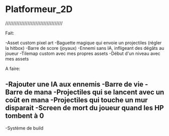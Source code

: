 # Platformeur_2D


////////////////////////////////////

Fait:

-Asset custom pixel art 
-Baguette magique qui envoie un projectiles (régler la hitbox)
-Barre de score (joyaux)
-Ennemi sans IA, infligeant des dégâts au joueur
-Tilemap custom avec mes propres assets 
-Début d'un niveau avec mes assets


A faire:

-Rajouter une IA aux ennemis
-Barre de vie
-Barre de mana
-Projectiles qui se lancent avec un coût en mana
-Projectiles qui touche un mur disparait
-Screen de mort du joueur quand les HP tombent à 0
-

-Système de build




